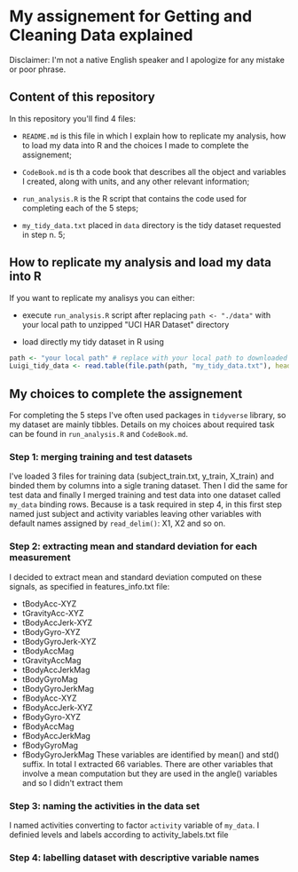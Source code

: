 # My assignement for Getting and Cleaning Data explained


Disclaimer: I'm not a native English speaker and I apologize for any mistake or poor phrase.


## Content of this repository 

In this repository you'll find 4 files:

* `README.md` is this file in which I explain how to replicate my analysis, how to load my data into R and the choices I made to complete the assignement;

* `CodeBook.md` is th a code book that describes all the object and variables I created, along with units, and any other relevant information;

* `run_analysis.R` is the R script that contains the code used for completing each of the 5 steps;

* `my_tidy_data.txt` placed in `data` directory is the tidy dataset requested in step n. 5;


## How to replicate my analysis and load my data into R

If you want to replicate my analisys you can either:

* execute `run_analysis.R` script after replacing `path <- "./data"` with your local path to unzipped "UCI HAR Dataset" directory

* load directly my tidy dataset in R using
```R
path <- "your local path" # replace with your local path to downloaded file
Luigi_tidy_data <- read.table(file.path(path, "my_tidy_data.txt"), header = TRUE)
```


## My choices to complete the assignement

For completing the 5 steps I've often used packages in `tidyverse` library, so my dataset are mainly tibbles. Details on my choices about required task can be found in `run_analysis.R` and `CodeBook.md`. 

### Step 1: merging training and test datasets
I've loaded 3 files for training data (subject_train.txt, y_train, X_train) and binded them by columns into a sigle traning dataset. Then I did the same for test data and finally I merged training and test data into one dataset called `my_data` binding rows. Because is a task required in step 4, in this first step named just subject and activity variables leaving other variables with default names assigned by `read_delim()`: X1, X2 and so on.

### Step 2: extracting mean and standard deviation for each measurement
I decided to extract mean and standard deviation computed on these signals, as specified in features_info.txt file:
* tBodyAcc-XYZ
* tGravityAcc-XYZ
* tBodyAccJerk-XYZ
* tBodyGyro-XYZ
* tBodyGyroJerk-XYZ
* tBodyAccMag
* tGravityAccMag
* tBodyAccJerkMag
* tBodyGyroMag
* tBodyGyroJerkMag
* fBodyAcc-XYZ
* fBodyAccJerk-XYZ
* fBodyGyro-XYZ
* fBodyAccMag
* fBodyAccJerkMag
* fBodyGyroMag
* fBodyGyroJerkMag
These variables are identified by mean() and std() suffix. In total I extracted 66 variables. There are other variables that involve a mean computation but they are used in the angle() variables and so I didn't extract them

### Step 3: naming the activities in the data set
I named activities converting to factor `activity` variable of `my_data`. I definied levels and labels according to activity_labels.txt file

### Step 4: labelling dataset with descriptive variable names



